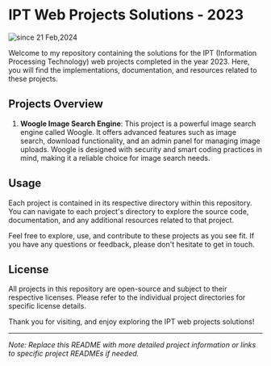 # IPT Web Projects Solutions  - 2023
<img src="https://komarev.com/ghpvc/?username=ipt-projects&label=ipt&color=0e75b6&style=flat" alt="since 21 Feb,2024" />

Welcome to my repository containing the solutions for the IPT (Information Processing Technology) web projects completed in the year 2023. Here, you will find the implementations, documentation, and resources related to these projects.

## Projects Overview

1. **Woogle Image Search Engine**: This project is a powerful image search engine called Woogle. It offers advanced features such as image search, download functionality, and an admin panel for managing image uploads. Woogle is designed with security and smart coding practices in mind, making it a reliable choice for image search needs.



## Usage

Each project is contained in its respective directory within this repository. You can navigate to each project's directory to explore the source code, documentation, and any additional resources related to that project.

Feel free to explore, use, and contribute to these projects as you see fit. If you have any questions or feedback, please don't hesitate to get in touch.

## License

All projects in this repository are open-source and subject to their respective licenses. Please refer to the individual project directories for specific license details.

Thank you for visiting, and enjoy exploring the IPT web projects solutions!

---
*Note: Replace this README with more detailed project information or links to specific project READMEs if needed.*
